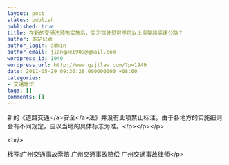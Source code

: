 ```yaml
---
layout: post
status: publish
published: true
title: 在新的交通法颁布实施后，实习驾驶员可不可以上高架和高速公路？
author: 本站记者
author_login: admin
author_email: jiangwei909@gmail.com
wordpress_id: 1949
wordpress_url: http://www.gzjtlaw.com/?p=1949
date: 2011-05-29 09:30:28.000000000 +08:00
categories:
- 交通常识
tags: []
comments: []
---
```

<p>新的《<a><a>道路交通<&#47;a>安全<&#47;a>法》并没有此项禁止标注。由于各地方的实施细则会有不同规定，应以当地的具体标志为准。<&#47;p><&#47;p><&#47;p><br&#47;><p>标签:广州交通事故索赔 广州交通事故赔偿 广州交通事故律师<&#47;p>
